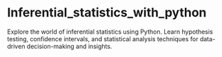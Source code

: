 # Inferential_statistics_with_python
Explore the world of inferential statistics using Python. Learn hypothesis testing, confidence intervals, and statistical analysis techniques for data-driven decision-making and insights.
